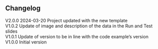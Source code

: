 ## Changelog  
V2.0.0 2024-03-20 Project updated with the new template  
V1.0.2 Update of image and description of the data in the Run and Test slides  
V1.0.1 Update of version to be in line with the code example’s version  
V1.0.0 Initial version  
